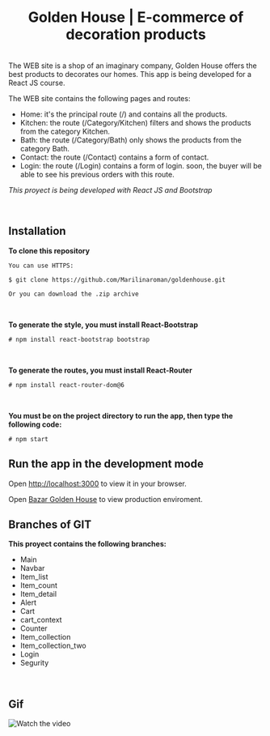 <h1 align="center">Golden House | E-commerce of decoration products</h1>

<br>
The WEB site is a shop of an imaginary company, Golden House offers the best products to decorates our homes. This app is being  developed for a React JS course.

The WEB site contains the following pages and routes:

<ul>
<li>Home: it's the principal route (/) and contains all the products.</li>
<li>Kitchen: the route (/Category/Kitchen) filters and shows the products from the category Kitchen.</li>
<li>Bath: the route (/Category/Bath) only shows the products from the category Bath.</li>
<li>Contact: the route (/Contact) contains a form of contact.</li>
<li>Login: the route (/Login) contains a form of login. soon, the buyer will be able to see his previous orders with this route.</li>
</ul>

*This proyect is being developed with React JS and Bootstrap*

<br>

## Installation 

**To clone this repository**

```shell
You can use HTTPS:

$ git clone https://github.com/Marilinaroman/goldenhouse.git

Or you can download the .zip archive
```
<br>

**To generate the style, you must install React-Bootstrap**

```shell
# npm install react-bootstrap bootstrap

```
<br>

**To generate the routes, you must install React-Router**

```shell
# npm install react-router-dom@6

```
<br>

**You must be on the project directory to run the app, then type the following code:**
```shell
# npm start
```
## Run the app in the development mode

Open [http://localhost:3000](http://localhost:3000) to view it in your browser.

Open [Bazar Golden House](https://goldenhouse-x4hydmhp9-marilinaroman.vercel.app/) to view  production enviroment.


## Branches of GIT

**This proyect contains the following branches:**

<ul>
    <li>Main</li>
    <li>Navbar</li>
    <li>Item_list</li>
    <li>Item_count</li>
    <li>Item_detail</li>
    <li>Alert</li>
    <li>Cart</li>
    <li>cart_context</li>
    <li>Counter</li>
    <li>Item_collection</li>
    <li>Item_collection_two</li>
    <li>Login</li>
    <li>Segurity</li>
</ul>
<br>


## Gif 
![Watch the video](https://github.com/Marilinaroman/goldenhouse/blob/main/public/video/goldenHouseFinal.gif)